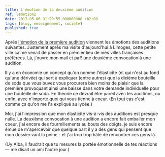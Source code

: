 ```yaml
---
title: L'émotion de la deuxième audition
ref: lemotion2
date: 2017-05-06 01:29:55.000000000 +02:00
tags: [blog, enseignement, société]
published: true
---
```


Après [l'émotion de la première audition](http://albamath.com/lemotion-de-la-premiere-audition/) viennent les émotions des auditions suivantes. Justement après ma visite d'aujourd'hui à Limoges, cette petite ville calme venait de passer en premier lieu de mes villes françaises préférées. Là, j'ouvre mon mail et paf! une deuxième convocation à une audition.

Il y a en économie un concept qu'on nomme l'élasticité (et qui n'est au fond qu'une dérivée) qui sert à expliquer (entre autres) que la dixième bouteille de soda que vous buvez vous procurera bien moins de plaisir que la première provoquant ainsi une baisse dans votre demande individuelle pour une bouteille de soda. En théorie ce devrait être pareil avec les auditions, ou enfin, avec n'importe quoi qui vous tienne à coeur. (En tout cas c'est comme ça qu'on me l'a expliqué au lycée.)

Moi, j'ai l'impression que mon élasticité vis-à-vis des auditions est presque nulle. La deuxième convocation à une audition a encore fait emballer mon coeur, j'ai encore des fourmillements au bouts des doigts. je suis encore émue de m'apercevoir que quelque part il y a des gens qui pensent que mon dossier vaut la peine - et j'ai trop trop hâte de rencontrer ces gens là.

(Uy Alba, il faudrait que tu mesures la portée émotionnelle de tes réactions — me disait un ami l'autre jour.)
